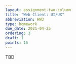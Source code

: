 ```yaml
---
layout: assignment-two-column
title: "Web Client: UI/UX"
abbreviation: HW3
type: homework
due_date: 2021-04-25
ordering: 3
draft: 1
points: 15
---
```


TBD